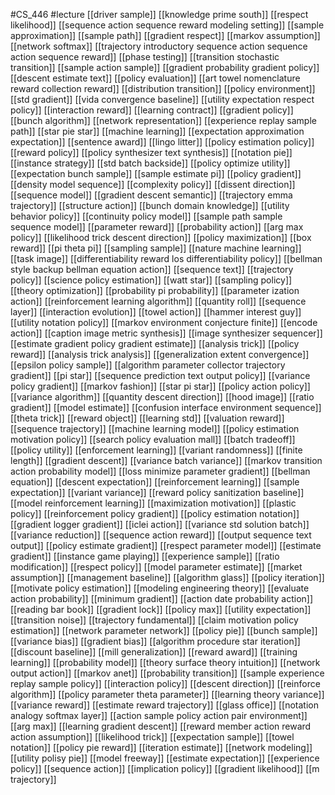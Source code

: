 #CS_446
#lecture
[[driver sample]]
[[knowledge prime south]]
[[respect likelihood]]
[[sequence action sequence reward modeling setting]]
[[sample approximation]]
[[sample path]]
[[gradient respect]]
[[markov assumption]]
[[network softmax]]
[[trajectory introductory sequence action sequence action sequence reward]]
[[phase testing]]
[[transition stochastic transition]]
[[sample action sample]]
[[gradient probability gradient policy]]
[[descent estimate text]]
[[policy evaluation]]
[[art towel nomenclature reward collection reward]]
[[distribution transition]]
[[policy environment]]
[[std gradient]]
[[vida convergence baseline]]
[[utility expectation respect policy]]
[[interaction reward]]
[[learning contract]]
[[gradient policy]]
[[bunch algorithm]]
[[network representation]]
[[experience replay sample path]]
[[star pie star]]
[[machine learning]]
[[expectation approximation expectation]]
[[sentence award]]
[[lingo litter]]
[[policy estimation policy]]
[[reward policy]]
[[policy synthesizer text synthesis]]
[[notation pie]]
[[instance strategy]]
[[std batch backside]]
[[policy optimize utility]]
[[expectation bunch sample]]
[[sample estimate pi]]
[[policy gradient]]
[[density model sequence]]
[[complexity policy]]
[[dissent direction]]
[[sequence model]]
[[gradient descent semantic]]
[[trajectory emma trajectory]]
[[structure action]]
[[bunch domain knowledge]]
[[utility behavior policy]]
[[continuity policy model]]
[[sample path sample sequence model]]
[[parameter reward]]
[[probability action]]
[[arg max policy]]
[[likelihood trick descent direction]]
[[policy maximization]]
[[box reward]]
[[pi theta pi]]
[[sampling sample]]
[[nature machine learning]]
[[task image]]
[[differentiability reward los differentiability policy]]
[[bellman style backup bellman equation action]]
[[sequence text]]
[[trajectory policy]]
[[science policy estimation]]
[[watt star]]
[[sampling policy]]
[[theory optimization]]
[[probability pi probability]]
[[parameter ization action]]
[[reinforcement learning algorithm]]
[[quantity roll]]
[[sequence layer]]
[[interaction evolution]]
[[towel action]]
[[hammer interest guy]]
[[utility notation policy]]
[[markov environment conjecture finite]]
[[encode action]]
[[caption image metric synthesis]]
[[image synthesizer sequencer]]
[[estimate gradient policy gradient estimate]]
[[analysis trick]]
[[policy reward]]
[[analysis trick analysis]]
[[generalization extent convergence]]
[[epsilon policy sample]]
[[algorithm parameter collector trajectory gradient]]
[[pi star]]
[[sequence prediction text output policy]]
[[variance policy gradient]]
[[markov fashion]]
[[star pi star]]
[[policy action policy]]
[[variance algorithm]]
[[quantity descent direction]]
[[hood image]]
[[ratio gradient]]
[[model estimate]]
[[confusion interface environment sequence]]
[[theta trick]]
[[reward object]]
[[learning std]]
[[valuation reward]]
[[sequence trajectory]]
[[machine learning model]]
[[policy estimation motivation policy]]
[[search policy evaluation mall]]
[[batch tradeoff]]
[[policy utility]]
[[enforcement learning]]
[[variant randomness]]
[[finite length]]
[[gradient descent]]
[[variance batch variance]]
[[markov transition action probability model]]
[[loss minimize parameter gradient]]
[[bellman equation]]
[[descent expectation]]
[[reinforcement learning]]
[[sample expectation]]
[[variant variance]]
[[reward policy sanitization baseline]]
[[model reinforcement learning]]
[[maximization motivation]]
[[plastic policy]]
[[reinforcement policy gradient]]
[[policy estimation notation]]
[[gradient logger gradient]]
[[iclei action]]
[[variance std solution batch]]
[[variance reduction]]
[[sequence action reward]]
[[output sequence text output]]
[[policy estimate gradient]]
[[respect parameter model]]
[[estimate gradient]]
[[instance game playing]]
[[experience sample]]
[[ratio modification]]
[[respect policy]]
[[model parameter estimate]]
[[market assumption]]
[[management baseline]]
[[algorithm glass]]
[[policy iteration]]
[[motivate policy estimation]]
[[modeling engineering theory]]
[[evaluate action probability]]
[[minimum gradient]]
[[action date probability action]]
[[reading bar book]]
[[gradient lock]]
[[policy max]]
[[utility expectation]]
[[transition noise]]
[[trajectory fundamental]]
[[claim motivation policy estimation]]
[[network parameter network]]
[[policy pie]]
[[bunch sample]]
[[variance bias]]
[[gradient bias]]
[[algorithm procedure star iteration]]
[[discount baseline]]
[[mill generalization]]
[[reward award]]
[[training learning]]
[[probability model]]
[[theory surface theory intuition]]
[[network output action]]
[[markov anet]]
[[probability transition]]
[[sample experience replay sample policy]]
[[interaction policy]]
[[descent direction]]
[[reinforce algorithm]]
[[policy parameter theta parameter]]
[[learning theory variance]]
[[variance reward]]
[[estimate reward trajectory]]
[[glass office]]
[[notation analogy softmax layer]]
[[action sample policy action pair environment]]
[[arg max]]
[[learning gradient descent]]
[[reward member action reward action assumption]]
[[likelihood trick]]
[[expectation sample]]
[[towel notation]]
[[policy pie reward]]
[[iteration estimate]]
[[network modeling]]
[[utility polisy pie]]
[[model freeway]]
[[estimate expectation]]
[[experience policy]]
[[sequence action]]
[[implication policy]]
[[gradient likelihood]]
[[m trajectory]]
